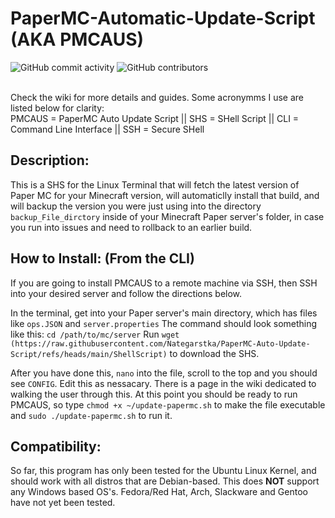 # PaperMC-Automatic-Update-Script (AKA PMCAUS) 

![GitHub commit activity](https://img.shields.io/github/commit-activity/m/Nategarstka/PaperMC-Auto-Update-Script)
![GitHub contributors](https://img.shields.io/github/contributors/Nategarstka/PaperMC-Auto-Update-Script)

<br> Check the wiki for more details and guides. Some acronymms I use are listed below for clarity:<br> PMCAUS = PaperMC Auto Update Script || SHS = SHell Script || CLI = Command Line Interface || SSH = Secure SHell
## Description:
This is a SHS for the Linux Terminal that will fetch the latest version of Paper MC for your Minecraft version, will automaticlly install that build, and will backup the version you were just using into the directory ```backup_File_dirctory``` inside of your Minecraft Paper server's folder, in case you run into issues and need to rollback to an earlier build.

## How to Install: (From the CLI)
If you are going to install PMCAUS to a remote machine via SSH, then SSH into your desired server and follow the directions below.

In the terminal, get into your Paper server's main directory, which has files like ```ops.JSON``` and ```server.properties``` The command should look something like this: ```cd /path/to/mc/server``` Run ```wget (https://raw.githubusercontent.com/Nategarstka/PaperMC-Auto-Update-Script/refs/heads/main/ShellScript)``` to download the SHS. 


After you have done this, ```nano``` into the file, scroll to the top and you should see ```CONFIG```. Edit this as nessacary. There is a page in the wiki dedicated to walking the user through this. At this point you should be ready to run PMCAUS, so type ```chmod +x ~/update-papermc.sh``` to make the file executable and ```sudo ./update-papermc.sh``` to run it.
 

## Compatibility:
So far, this program has only been tested for the Ubuntu Linux Kernel, and should work with all distros that are Debian-based. This does <b>NOT</b> support any Windows based OS's. Fedora/Red Hat, Arch, Slackware and Gentoo have not yet been tested.
